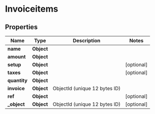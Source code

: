 

# Invoiceitems


## Properties

| Name | Type | Description | Notes |
|------------ | ------------- | ------------- | -------------|
|**name** | **Object** |  |  |
|**amount** | **Object** |  |  |
|**setup** | **Object** |  |  [optional] |
|**taxes** | **Object** |  |  [optional] |
|**quantity** | **Object** |  |  |
|**invoice** | **Object** | ObjectId (unique 12 bytes ID) |  |
|**ref** | **Object** |  |  [optional] |
|**_object** | **Object** | ObjectId (unique 12 bytes ID) |  [optional] |



